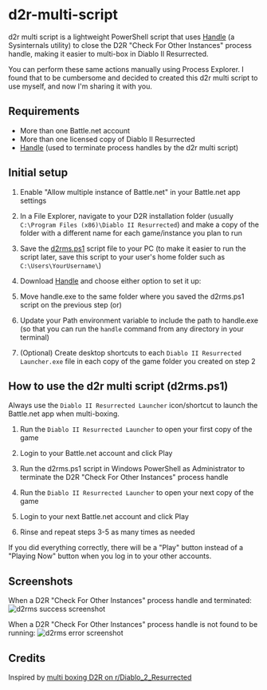 # d2r-multi-script

d2r multi script is a lightweight PowerShell script that uses [Handle](https://docs.microsoft.com/en-us/sysinternals/downloads/handle) (a Sysinternals utility) to close the D2R "Check For Other Instances" process handle, making it easier to multi-box in Diablo II Resurrected.

You can perform these same actions manually using Process Explorer. I found that to be cumbersome and decided to created this d2r multi script to use myself, and now I'm sharing it with you.

## Requirements

- More than one Battle.net account
- More than one licensed copy of Diablo II Resurrected
- [Handle](https://docs.microsoft.com/en-us/sysinternals/downloads/handle) (used to terminate process handles by the d2r multi script)

## Initial setup

1. Enable "Allow multiple instance of Battle.net" in your Battle.net app settings

2. In a File Explorer, navigate to your D2R installation folder (usually `C:\Program Files (x86)\Diablo II Resurrected`) and make a copy of the folder with a different name for each game/instance you plan to run

3. Save the [d2rms.ps1](d2rms.ps1) script file to your PC (to make it easier to run the script later, save this script to your user's home folder such as `C:\Users\YourUsername\`)

4. Download [Handle](https://docs.microsoft.com/en-us/sysinternals/downloads/handle) and choose either option to set it up:
  1. Move handle.exe to the same folder where you saved the d2rms.ps1 script on the previous step (or)
  2. Update your Path environment variable to include the path to handle.exe (so that you can run the `handle` command from any directory in your terminal)

5. (Optional) Create desktop shortcuts to each `Diablo II Resurrected Launcher.exe` file in each copy of the game folder you created on step 2

## How to use the d2r multi script (d2rms.ps1)

Always use the `Diablo II Resurrected Launcher` icon/shortcut to launch the Battle.net app when multi-boxing.

1. Run the `Diablo II Resurrected Launcher` to open your first copy of the game

2. Login to your Battle.net account and click Play

3. Run the d2rms.ps1 script in Windows PowerShell as Administrator to terminate the D2R "Check For Other Instances" process handle

4. Run the `Diablo II Resurrected Launcher` to open your next copy of the game

5. Login to your next Battle.net account and click Play

6. Rinse and repeat steps 3-5 as many times as needed

If you did everything correctly, there will be a "Play" button instead of a "Playing Now" button when you log in to your other accounts.

## Screenshots

When a D2R "Check For Other Instances" process handle and terminated:
![d2rms success screenshot](https://user-images.githubusercontent.com/10291543/153690772-1cd69221-ee96-412e-b7a0-d002f63cf3e7.png)

When a D2R "Check For Other Instances" process handle is not found to be running:
![d2rms error screenshot](https://user-images.githubusercontent.com/10291543/153690778-89a93142-151f-4953-873d-e8a63e60b697.png)

## Credits

Inspired by [multi boxing D2R on r/Diablo_2_Resurrected](https://www.reddit.com/r/Diablo_2_Resurrected/comments/qocsfu/multi_boxing_d2r/)